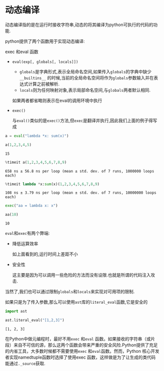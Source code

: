 
# 动态编译

动态编译指的是在运行时接收字符串,动态的将其编译为python可执行的代码的功能.

python提供了两个函数用于实现动态编译:

exec 和eval 函数

+ `eval(exp[, globals[, locals]])`

    + `globals`是字典形式,表示全局命名空间,如果传入`globals`的字典中缺少`__builtins__`
    的时候,当前的全局命名空间将作为`globals`参数输入并在表达式计算之前被解析.
    + `locals`则为任何映射对象,表示局部命名空间,与`globals`两者默认相同.
    
    如果两者都省略则表示在eval的调用环境中执行
    
+ `exec()`

    与`eval()`类似的是`exec()`方法,但`exec`是翻译并执行,因此我们上面的例子得写成


```python
a = eval("lambda *x: sum(x)")
```


```python
a(1,2,3,4,5)
```




    15




```python
%timeit a(1,2,3,4,5,6,7,8,9)
```

    658 ns ± 56.8 ns per loop (mean ± std. dev. of 7 runs, 1000000 loops each)



```python
%timeit lambda *x:sum(x)(1,2,3,4,5,6,7,8,9)
```

    108 ns ± 3.79 ns per loop (mean ± std. dev. of 7 runs, 10000000 loops each)



```python
exec("aa = lambda x: x")
```


```python
aa(10)
```




    10



`eval`和`exec`有两个弊端:

+ 降低运算效率

    如上面看到的,运行时间上差距不小

+ 安全性

    这主要是因为可以调用一些危险的方法而没有设限.也就是所谓的代码注入攻击.

当然了,我们也可以通过限制`globals`和`locals`来实现对可用项的限制.

如果只是为了传入参数,那么可以使用`ast`库的`literal_eval`函数,它是安全的


```python
import ast
```


```python
ast.literal_eval("[1,2,3]")
```




    [1, 2, 3]



在Python中做元编程时，最好不用`exec` 和`eval` 函数。如果接收的字符串（或片段）来自不可信的源，那么这两个函数会带来严重的安全风险.Python提供了充足的内省工具，大多数时候都不需要使用`exec` 和`eval`函数。然而，Python 核心开发者实现namedtuple函数时选择了使用exec 函数，这样做是为了让生成的类代码能通过`._source`获取.
